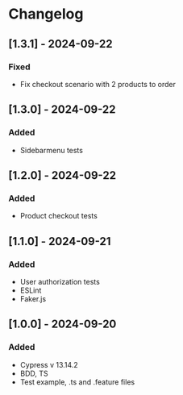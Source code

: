 # Changelog

## [1.3.1] - 2024-09-22
### Fixed
- Fix checkout scenario with 2 products to order

## [1.3.0] - 2024-09-22
### Added
- Sidebarmenu tests

## [1.2.0] - 2024-09-22
### Added
- Product checkout tests

## [1.1.0] - 2024-09-21
### Added
- User authorization tests
- ESLint
- Faker.js

## [1.0.0] - 2024-09-20
### Added
- Cypress v 13.14.2
- BDD, TS
- Test example, .ts and .feature files